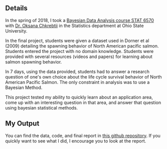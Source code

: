 ## Details

In the spring of 2018, I took a [Bayesian Data Analysis course STAT 6570](https://stat.osu.edu/courses/stat/6570) with [Dr. Oksana Chkrebtii](https://www.asc.ohio-state.edu/chkrebtii.1/research.html) in the Statistics department at Ohio State University. 

In the final project, students were given a dataset used in Dorner et al (2009) detailing the spawning behavior of North American pacific salmon. Students entered the project with no domain knowledge. Students were provided with several resources (videos and papers) for learning about salmon spawning behavior.

In 7 days, using the data provided, students had to answer a research question of one's own choice about the life cycle survival behavior of North American Pacific Salmon. The only constraint in analysis was to use a Bayesian Method. 

This project tested my ability to quickly learn about an application area, come up with an interesting question in that area, and answer that question using bayesian statistical methods.

## My Output

You can find the data, code, and final report in [this github repository](https://github.com/jacobs269/PacificSalmonSurvival). If you quickly want to see what I did, I encourage you to look at the report.
